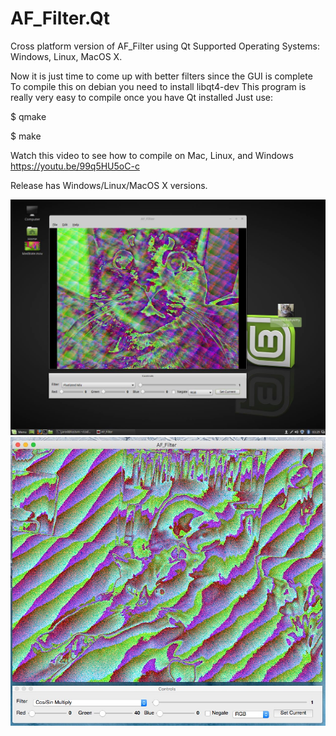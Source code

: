 # AF_Filter.Qt


Cross platform version of AF_Filter using Qt
Supported Operating Systems: Windows, Linux, MacOS X.



Now it is just time to come up with better filters since  the GUI is complete
To compile this on debian you need to install libqt4-dev
This program is really very easy to compile once you have Qt installed 
Just use:

$ qmake

$ make

Watch this video to see how to compile on Mac, Linux, and Windows
https://youtu.be/99q5HU5oC-c

Release has Windows/Linux/MacOS X versions.

![ScreenShot](https://github.com/lostjared/AF_Filter.Qt/blob/master/af_qt.jpg?raw=true "screenshot")
![ScreenShot](https://github.com/lostjared/AF_Filter.Qt/blob/master/af_qt-mac.jpg?raw=true "screenshot 2")


